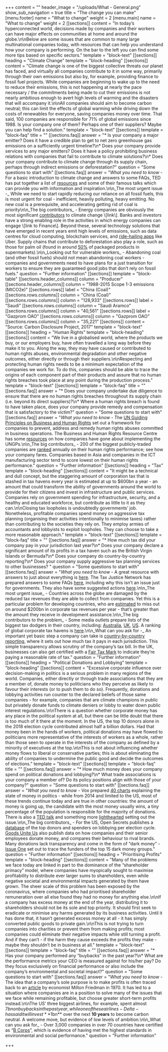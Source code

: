 +++
content = ""
header_image = "/uploads/What - General.png"
show_sub_navigation = true
title = "The change you can make"
[menu.footer]
name = "What to change"
weight = 2
[menu.main]
name = "What to change"
weight = 2
[[sections]]
content = "In today’s hyperconnected world, decisions made by companies and their workers can have major effects on communities at home and around the globe.\n\nBelow are some issues that are common to many large multinational companies today, with resources that can help you understand how your company is performing. On the bar to the left you can find some more tips based on specific sectors."
template = "block-text"
[[sections]]
heading = "Climate Change"
template = "block-heading"
[[sections]]
content = "Climate change is one of the biggest collective threats our planet has faced, and virtually all companies contribute to it in some way, primarily through their own emissions but also by, for example, providing finance to fossil fuel projects. While companies are beginning to wake up to the need to reduce their emissions, this is not happening at nearly the pace necessary / the commitments being made to cut their emissions is not nearly ambitious enough to avert high levels of warming and the disasters that will accompany it.\n\nAll companies should aim to become carbon neutral; this can limit the effects of global warming while driving down the costs of renewables for everyone, saving companies money over time. That said, 100 companies are responsible for 71% of global emissions since 1988. Is your company one of them? Perhaps one of their suppliers? Maybe you can help find a solution."
template = "block-text"
[[sections]]
template = "block-faq"
title = ""
[[sections.faq]]
answer = "* Is your company a major emitter? Does it have a credible plan to get to net zero greenhouse gas emissions on a sufficiently urgent timeline?\n* Does your company provide services to any major emitters? Does it have a policy prohibiting business relations with companies that fail to contribute to climate solutions?\n* Does your company contribute to climate change through its supply chain, perhaps through indirect emissions or deforestation?"
question = "Some questions to start with"
[[sections.faq]]
answer = "_What you need to know -_ For a basic introduction to climate change and answers to some FAQs, TED has put together a list of [resources](https://countdown.ted.com/get-informed/) and some of their famous talks which can provide you with information and inspiration.\n\n_The most urgent issue -_ While we need to start rapidly reducing our reliance on all fossil fuels, this is most urgent for coal - inefficient, heavily polluting, heavy emitting. No new coal is a prerequisite, and accelerating getting rid of coal is priority\n\n_The big contributors_ - Energy companies are obviously the most significant [contributors](https://b8f65cb373b1b7b15feb-c70d8ead6ced550b4d987d7c03fcdd1d.ssl.cf3.rackcdn.com/cms/reports/documents/000/002/327/original/Carbon-Majors-Report-2017.pdf) to climate change \\[link\\]. Banks and investors have a strong enabling role in the activities in which energy companies can engage \\[link to Finance\\]. Beyond these, several technology solutions that have emerged in recent years emit high levels of emissions, such as data centres for cloud computing, blockchain services, and [ride-hailing apps](https://www.ucsusa.org/resources/ride-hailing-climate-risks) like Uber. Supply chains that contribute to deforestation also play a role, such as those for palm oil (found in around [50%](https://www.wwf.org.uk/updates/8-things-know-about-palm-oil) of packaged products in supermarkets).\n\n_Looking out for vulnerable workers_ - Abandoning coal (and other fossil fuels) should not mean abandoning coal workers - companies and governments need to have plans for a just transition for workers to ensure they are guaranteed good jobs that don’t rely on fossil fuels."
question = "Further information"
[[sections]]
template = "block-table"
[[sections.header_columns]]
column = "Producer"
[[sections.header_columns]]
column = "1988-2015 Scope 1-3 emissions (MtCO2e)"
[[sections.rows]]
label = "China (Coal)"
[[sections.rows.columns]]
column = "China (Coal)"
[[sections.rows.columns]]
column = "128,933"
[[sections.rows]]
label = "Saudi"
[[sections.rows.columns]]
column = "Saudi Aramco"
[[sections.rows.columns]]
column = "40,561"
[[sections.rows]]
label = "Gazprom OAO"
[[sections.rows.columns]]
column = "Gazprom OAO"
[[sections.rows.columns]]
column = "35,221"
[[sections]]
content = "Source: Carbon Disclosure Project, 2017"
template = "block-text"
[[sections]]
heading = "Human Rights"
template = "block-heading"
[[sections]]
content = "We live in a globalised world, where the products we buy, or our employers buy, have often travelled a long way before they make it to you. Along the way, they may have caused or contributed to human rights abuses, environmental degradation and other negative outcomes, either directly or through their suppliers.\n\nRespecting and protecting human rights needs to be a minimum expectation of the companies we work for. To do this, companies should be able to trace the origins of each component part of their products and assure that no human rights breaches took place at any point during the production process."
template = "block-text"
[[sections]]
template = "block-faq"
title = ""
[[sections.faq]]
answer = "* Does your company undertake due diligence to ensure that there are no human rights breaches throughout its supply chain (i.e. beyond its direct suppliers)?\n* Where a human rights breach is found to have taken place, does your company provide remedy and compensation that is satisfactory to the victim?"
question = "Some questions to start with"
[[sections.faq]]
answer = "_What you need to know -_ The [UN Guiding Principles on Business and Human Rights](https://www.ohchr.org/documents/publications/guidingprinciplesbusinesshr_en.pdf) set out a framework for companies to prevent, address and remedy human rights abuses committed in business operations. The Business and Human Rights Resource Centre has some [resources](https://www.business-humanrights.org/en/un-guiding-principles/implementation-tools-examples/implementation-by-companies) on how companies have gone about implementing the UNGPs.\n\n_The big contributors_ - 200 of the biggest publicly-traded companies are [ranked](https://www.corporatebenchmark.org/) annually on their human rights performance; see how your company fares. Companies based in Asia and companies in the ICT manufacturing sector tend to score lowest on their human rights performance."
question = "Further information"
[[sections]]
heading = "Tax"
template = "block-heading"
[[sections]]
content = "It might be a technical and dull concept, but the staggering amount of corporation tax that is stashed in tax havens every year is estimated at up to $600bn a year - an amount that could transform the ability of governments around the world to provide for their citizens and invest in infrastructure and public services. Companies rely on government spending for infrastructure, security, and a healthy and educated workforce, but contribute as little to it as they can.\n\nClosing tax loopholes is undoubtedly governments’ job. Nonetheless, profitable companies spend money on aggressive tax planning (organising their activities intentionally to minimise taxes) rather than contributing to the societies they rely on. They employ armies of accountants and lobbyists to exploit loopholes. They can choose to take a more reasonable approach."
template = "block-text"
[[sections]]
template = "block-faq"
title = ""
[[sections.faq]]
answer = "* How much tax did your company pay in your jurisdiction last year?\n* Does your company declare a significant amount of its profits in a tax haven such as the British Virgin Islands or Bermuda?\n* Does your company do country-by-country reporting?\n* Does your company supply aggressive tax planning services to other businesses? "
question = "Some questions to start with"
[[sections.faq]]
answer = "_What you need to know -_ A great resource with answers to just about everything is [here](https://www.icij.org/investigations/panama-papers/what-is-a-tax-haven-offshore-finance-explained/). The Tax Justice Network has prepared answers to some FAQs [here](https://www.taxjustice.net/faq/), including why this isn’t an issue just for governments. They also have some suggested actions [here](https://www.taxjustice.net/take-action/).\n\n_The most urgent issue_ - Countries across the globe are damaged by the reduced tax revenues they are able to collect from companies. Yet this is a particular problem for developing countries, who are [estimated](https://www.imf.org/external/pubs/ft/fandd/2019/09/tackling-global-tax-havens-shaxon.htm) to miss out on around $200bn in corporate tax revenues per year - that’s greater than the amount they receive in development assistance.\n\n_The big contributors to the problem_ - Some media outlets prepare lists of the biggest tax dodgers in their country, including: [Australia](https://www.michaelwest.com.au/top-40-tax-dodgers-2019/), [UK](https://www.thisismoney.co.uk/money/news/article-6522913/Almost-1-5-biggest-firms-paid-year-5-got-handout-taxman.html), [US]( https://itep.org/corporate-tax-avoidance-in-the-first-year-of-the-trump-tax-law/). A ranking of global corporate tax havens is [here](https://www.corporatetaxhavenindex.org/introduction/cthi-2019-results).\n\n_What can you ask for -_ An important yet basic step a company can take is [country-by-country reporting](https://www.taxjustice.net/topics/corporate-tax/country-by-country/), where it sets out how much tax it pays in each jurisdiction. This simple transparency allows scrutiny of the company’s tax bill. In the UK, businesses can also get certified with a [Fair Tax Mark](https://fairtaxmark.net/) to indicate they’re paying a reasonable rate of tax."
question = "Further information"
[[sections]]
heading = "Political Donations and Lobbying"
template = "block-heading"
[[sections]]
content = "Excessive corporate influence over decision-making in politics is a serious problem in many regions of the world. Companies, either directly or through trade associations that they are a member of, donate money to politicians who they perceive as likely to favour their interests (or to push them to do so). Frequently, donations and lobbying activities run counter to the declared beliefs of those same companies - for example, companies that are climate champions in public but privately donate funds to climate deniers or lobby to water down public interest regulations.\n\nThere is a question whether corporate money has any place in the political system at all, but there can be little doubt that there is too much of it there at the moment. In the US, the top 10 donors alone in the 2018 election cycle contributed almost half a billion dollars. Had that money been in the hands of workers, political donations may have flowed to politicians more representative of the interests of workers as a whole, rather than those seen to operate in the interests of the company as defined by a minority of executives at the top.\n\nThis is not about influencing whether money flows to liberal or conservative parties; this is about eliminating the ability of companies to undermine the public good and decide the outcomes of elections."
template = "block-text"
[[sections]]
template = "block-faq"
title = ""
[[sections.faq]]
answer = "* How much money does your company spend on political donations and lobbying?\n* What trade associations is your company a member of? Do its policy positions align with those of your company?"
question = "Some questions to start with"
[[sections.faq]]
answer = "_What you need to know -_ Vox prepared [40 charts](https://www.vox.com/2014/7/30/5949581/money-in-politics-charts-explain) explaining the state of money in politics - while from 2014 and limited to the US, most of these trends continue today and are true in other countries: the amount of money is going up, the candidate with the most money usually wins, a tiny percentage of the population is responsible for the majority of donations. There is also a [TED talk](https://www.ted.com/talks/lawrence_lessig_we_the_people_and_the_republic_we_must_reclaim) and something more [lighthearted](https://www.youtube.com/watch?v=Ylomy1Aw9Hk) setting out the issue.\n\n_The big contributors_ - For the US, Open Secrets publishes a [database](https://www.opensecrets.org/orgs/all-profiles) of the top donors and spenders on lobbying per election cycle. [Goods Unite Us](https://www.goodsuniteus.com/) also publish data on how companies and their senior employees donate money, and compares their behaviour to rival brands. Many donations lack transparency and come in the form of “dark money” - [Issue One](https://www.issueone.org/dark-money/) set out to trace the funders of the top 15 dark money groups."
question = "Further information"
[[sections]]
heading = "Prioritising Profits"
template = "block-heading"
[[sections]]
content = "Many of the problems we face today are linked in part to the dominance of the “shareholder primacy” model, where companies have myopically sought to maximise profitability to distribute ever larger sums to shareholders, even while negative societal and environmental impacts generated by them have grown. The sheer scale of this problem has been exposed by the coronavirus, where companies who had prioritised shareholder remuneration over all else found they had no money for anything else.\n\nIf a company has excess money at the end of the year, distributing it to shareholders should not be its sole and top priority. It should first seek to eradicate or minimise any harms generated by its business activities. Until it has done that, it hasn’t generated excess money at all - it has simply converted public goods to private gain.\n\nThis is not trying to turn companies into charities or prevent them from making profits; most companies could eliminate their negative impacts while still turning a profit. And if they can’t - if the harm they cause exceeds the profits they make - maybe they shouldn’t be in business at all."
template = "block-text"
[[sections]]
template = "block-faq"
title = ""
[[sections.faq]]
answer = "* Has your company performed any “buybacks” in the past year?\n* What are the performance metrics your CEO is measured against for his/her pay? Do they focus exclusively on financial performance or also include the company’s environmental and societal impact?"
question = "Some questions to start with"
[[sections.faq]]
answer = "_What you need to know_ - The idea that a company’s sole purpose is to make profits is often traced back to an [article](https://www.nytimes.com/1970/09/13/archives/article-15-no-title.html) by economist Milton Friedman in 1970. It has led to a situation where companies are in a position to solve many of the issues that we face while remaining profitable, but choose greater short-term profits instead.\n\nThe US’ three biggest airlines, for example, spent almost $7bn on buybacks in the past year, while one of these airlines - Delta - has said it will invest **$1bn** over the next **10 years** to become carbon neutral. A welcome move, but evidence of low levels of ambition.\n\n_What can you ask for_ - Over 3,000 companies in over 70 countries have certified as “[B Corps](https://bcorporation.net/)”, which is evidence of having met the highest standards in environmental and social performance."
question = "Further information"

+++
